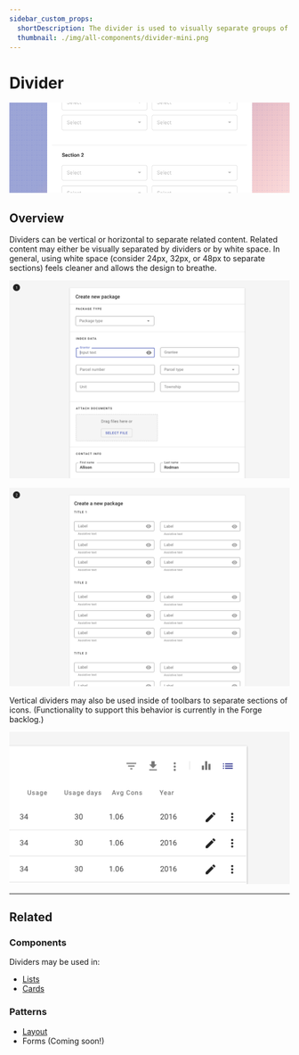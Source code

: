 ```yaml
---
sidebar_custom_props:
  shortDescription: The divider is used to visually separate groups of content within a section.
  thumbnail: ./img/all-components/divider-mini.png
---
```


# Divider

<ComponentVisual storybookUrl="https://forge.tylerdev.io/main/?path=/story/components-divider--default">

![](./images/divider.png)

</ComponentVisual>

## Overview

Dividers can be vertical or horizontal to separate related content. Related content may either be visually separated by dividers or by white space. In general, using white space (consider 24px, 32px, or 48px to separate sections) feels cleaner and allows the design to breathe. 

<ImageBlock padded={false} caption="1. Complex content is visually separated with dividers." >

![Image of a form using dividers to separate sections.](./images/dividers-form.png)

</ImageBlock>

<ImageBlock padded={false} caption="2. Simpler content - groups of form fields - are visually separated with white space.">

![Image of a form using white space to separate sections.](./images/white-space-form.png)

</ImageBlock>

Vertical dividers may also be used inside of toolbars to separate sections of icons. (Functionality to support this behavior is currently in the Forge backlog.)

<ImageBlock padded={false}>

![Image of a vertical divider inside of a toolbar.](./images/toolbar-divider.png)

</ImageBlock>

---

## Related

### Components

Dividers may be used in:

- [Lists](/components/lists/list)
- [Cards](/components/cards/card)

### Patterns

- [Layout](/patterns/layout/introduction)
- Forms (Coming soon!)
